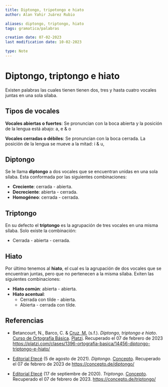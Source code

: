 ```yaml
---
title: Diptongo, tripotongo e hiato
author: Alan Yahir Juárez Rubio

aliases: diptongo, triptongo, hiato
tags: gramatica/palabras

creation date: 07-02-2023
last modification date: 10-02-2023

type: Note
---
```


# Diptongo, triptongo e hiato

Existen palabras las cuales tienen tienen dos, tres y hasta cuatro vocales juntas en una sola sílaba.

## Tipos de vocales

**Vocales abiertas o fuertes**: Se pronuncian con la boca abierta y la posición de la lengua está abajo: a, e & o

**Vocales cerradas o débiles**: Se pronuncian con la boca cerrada. La posición de la lengua se mueve a la mitad: i & u, 

## Diptongo 

Se le llama **diptongo** a dos vocales que se encuentran unidas en una sola sílaba. Esta conformada por las siguientes combinaciones:

- **Creciente**: cerrada - abierta.
- **Decreciente**: abierta - cerrada.
- **Homogéneo**: cerrada - cerrada.

## Triptongo

En su defecto el **triptongo** es la agrupación de tres vocales en una misma sílaba. Solo existe la combinación: 

- Cerrada - abierta - cerrada.

## Hiato

Por último tenemos al **hiato**, el cual es la agrupación de dos vocales que se encuentran juntas, pero que no pertenecen a la misma sílaba. Exiten las siguientes combinaciones:

- **Hiato común**: abierta - abierta.
- **Hiato acentual**:
	- Cerrada con tilde - abierta.
	- Abierta - cerrada con tilde.

<div style="page-break-after: always;"></div>

## Referencias

- Betancourt, N., Barco, C. & [Cruz, M.](https://platzi.com/profesores/mariandrea-cruz/) (s.f.). _Diptongo, triptongo e hiato_. [Curso de Ortografía Básica](https://platzi.com/cursos/ortografia-basica/). [Platzi](https://platzi.com/home). Recuperado el 07 de febrero de 2023 https://platzi.com/clases/1396-ortografia-basica/14456-diptongo-triptongo-e-hiato/

- [Editorial Etecé](https://concepto.de/quienes-somos/) (5 de agosto de 2021). _Diptongo_. [Concepto](https://concepto.de/). Recuperado el 07 de febrero de 2023 de https://concepto.de/diptongo/ 

- [Editorial Etecé](https://concepto.de/quienes-somos/) (17 de septiembre de 2020). _Triptongo_. [Concepto](https://concepto.de/). Recuperado el 07 de febrero de 2023. https://concepto.de/triptongo/